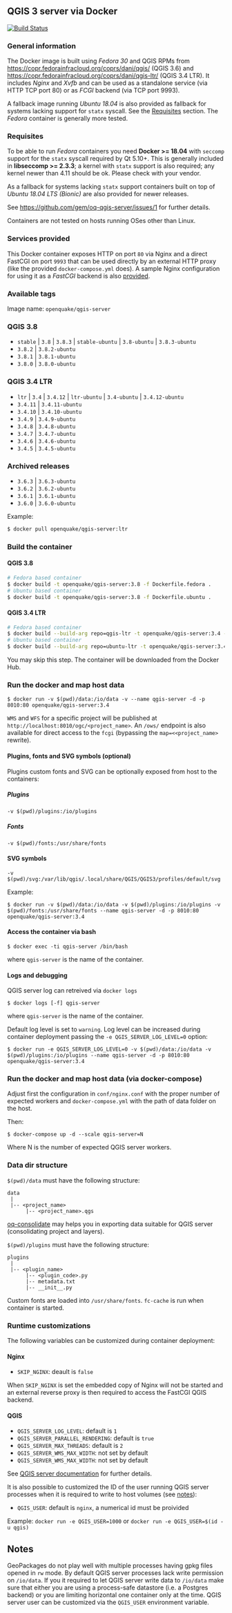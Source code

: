 ## QGIS 3 server via Docker

[![Build Status](https://travis-ci.org/gem/oq-qgis-server.svg?branch=master)](https://travis-ci.org/gem/oq-qgis-server)

### General information

The Docker image is built using *Fedora 30* and QGIS RPMs from https://copr.fedorainfracloud.org/coprs/dani/qgis/ (QGIS 3.6) and https://copr.fedorainfracloud.org/coprs/dani/qgis-ltr/ (QGIS 3.4 LTR).
It includes *Nginx* and *Xvfb* and can be used as a standalone service (via HTTP TCP port 80) or as *FCGI* backend (via TCP port 9993).

A fallback image running *Ubuntu 18.04* is also provided as fallback for systems lacking support for `statx` syscall. See the [Requisites](#Requisites) section.
The *Fedora* container is generally more tested.

### Requisites

To be able to run *Fedora* containers you need **Docker >= 18.04** with `seccomp` support for the `statx` syscall required by Qt 5.10+. This is generally included in **libseccomp >= 2.3.3**;
a kernel with `statx` support is also required; any kernel newer than 4.11 should be ok. Please check with your vendor.

As a fallback for systems lacking `statx` support containers built on top of *Ubuntu 18.04 LTS (Bionic)* are also provided for newer releases.

See https://github.com/gem/oq-qgis-server/issues/1 for further details.

Containers are not tested on hosts running OSes other than Linux.

### Services provided

This Docker container exposes HTTP on port `80` via Nginx and a direct FastCGI on port `9993` that can be used directly by an external HTTP proxy (like the provided `docker-compose.yml` does).
A sample Nginx configuration for using it as a *FastCGI* backend is also [provided](conf/nginx-fcgi-sample.conf).

### Available tags

Image name: `openquake/qgis-server`

### QGIS 3.8
- `stable` | `3.8` | `3.8.3` | `stable-ubuntu` | `3.8-ubuntu` | `3.8.3-ubuntu`
- `3.8.2` | `3.8.2-ubuntu`
- `3.8.1` | `3.8.1-ubuntu`
- `3.8.0` | `3.8.0-ubuntu`

### QGIS 3.4 LTR
- `ltr` | `3.4` | `3.4.12` | `ltr-ubuntu` | `3.4-ubuntu` | `3.4.12-ubuntu`
- `3.4.11` | `3.4.11-ubuntu`
- `3.4.10` | `3.4.10-ubuntu`
- `3.4.9` | `3.4.9-ubuntu`
- `3.4.8` | `3.4.8-ubuntu`
- `3.4.7` | `3.4.7-ubuntu`
- `3.4.6` | `3.4.6-ubuntu`
- `3.4.5` | `3.4.5-ubuntu`

### Archived releases
- `3.6.3` | `3.6.3-ubuntu`
- `3.6.2` | `3.6.2-ubuntu`
- `3.6.1` | `3.6.1-ubuntu`
- `3.6.0` | `3.6.0-ubuntu`

Example:

```bash
$ docker pull openquake/qgis-server:ltr
```

### Build the container

#### QGIS 3.8

```bash
# Fedora based container
$ docker build -t openquake/qgis-server:3.8 -f Dockerfile.fedora .
# Ubuntu based container
$ docker build -t openquake/qgis-server:3.8 -f Dockerfile.ubuntu .
```

#### QGIS 3.4 LTR

```bash
# Fedora based container
$ docker build --build-arg repo=qgis-ltr -t openquake/qgis-server:3.4 -f Dockerfile.fedora .
# Ubuntu based container
$ docker build --build-arg repo=ubuntu-ltr -t openquake/qgis-server:3.4 -f Dockerfile.ubuntu .
```

You may skip this step. The container will be downloaded from the Docker Hub.

### Run the docker and map host data

```
$ docker run -v $(pwd)/data:/io/data -v --name qgis-server -d -p 8010:80 openquake/qgis-server:3.4
```

`WMS` and `WFS` for a specific project will be published at `http://localhost:8010/ogc/<project_name>`.
An `/ows/` endpoint is also available for direct access to the `fcgi` (bypassing the `map=<<project_name>` rewrite).

#### Plugins, fonts and SVG symbols (optional)

Plugins custom fonts and SVG can be optionally exposed from host to the containers:

##### Plugins

```
-v $(pwd)/plugins:/io/plugins
```

##### Fonts

```
-v $(pwd)/fonts:/usr/share/fonts
```

#### SVG symbols

```
-v $(pwd)/svg:/var/lib/qgis/.local/share/QGIS/QGIS3/profiles/default/svg
```

Example:
```
$ docker run -v $(pwd)/data:/io/data -v $(pwd)/plugins:/io/plugins -v $(pwd)/fonts:/usr/share/fonts --name qgis-server -d -p 8010:80 openquake/qgis-server:3.4
```

#### Access the container via bash

```
$ docker exec -ti qgis-server /bin/bash
```

where `qgis-server` is the name of the container.

#### Logs and debugging

QGIS server log can retreived via `docker logs`

```
$ docker logs [-f] qgis-server
```

where `qgis-server` is the name of the container.

Default log level is set to `warning`. Log level can be increased during container deployment passing the `-e QGIS_SERVER_LOG_LEVEL=0` option:

```
$ docker run -e QGIS_SERVER_LOG_LEVEL=0 -v $(pwd)/data:/io/data -v $(pwd)/plugins:/io/plugins --name qgis-server -d -p 8010:80 openquake/qgis-server:3.4
```

### Run the docker and map host data (via docker-compose)

Adjust first the configuration in `conf/nginx.conf` with the proper number of expected workers
and `docker-compose.yml` with the path of data folder on the host.

Then:

```
$ docker-compose up -d --scale qgis-server=N
```

Where N is the number of expected QGIS server workers.


### Data dir structure

`$(pwd)/data` must have the following structure:

```
data 
 |
 |-- <project_name>
      |-- <project_name>.qgs
```

[oq-consolidate](https://github.com/gem/oq-consolidate) may helps you in exporting data suitable for QGIS server (consolidating project and layers).

`$(pwd)/plugins` must have the following structure:

```
plugins
 |
 |-- <plugin_name>
      |-- <plugin_code>.py
      |-- metadata.txt
      |-- __init__.py
```

Custom fonts are loaded into `/usr/share/fonts`. `fc-cache` is run when container is started.

### Runtime customizations

The following variables can be customized during container deployment:

#### Nginx

- `SKIP_NGINX`: deault is `false`

When `SKIP_NGINX` is set the embedded copy of Nginx will not be started and an external reverse proxy is then required to access the FastCGI QGIS backend.

#### QGIS

- `QGIS_SERVER_LOG_LEVEL`: default is `1`
- `QGIS_SERVER_PARALLEL_RENDERING`: default is `true`
- `QGIS_SERVER_MAX_THREADS`: default is `2`
- `QGIS_SERVER_WMS_MAX_WIDTH`: not set by default
- `QGIS_SERVER_WMS_MAX_WIDTH`: not set by default

See [QGIS server documentation](https://docs.qgis.org/testing/en/docs/user_manual/working_with_ogc/server/config.html) for further details.

It is also possible to customized the ID of the user running QGIS server processes when it is required to write to host volumes (see [notes](#notes)):

- `QGIS_USER`: default is `nginx`, a numerical id must be proivided

Example: `docker run -e QGIS_USER=1000` or `docker run -e QGIS_USER=$(id -u qgis)`


## Notes

GeoPackages do not play well with multiple processes having gpkg files opened in `rw` mode. By default QGIS server processes lack write permission on `/io/data`.
If you it required to let QGIS server write data to `/io/data` make sure that either you are using a process-safe datastore (i.e. a Postgres backend) or you are
limiting horizontal one container only at the time. QGIS server user can be customized via the `QGIS_USER` environment variable.
